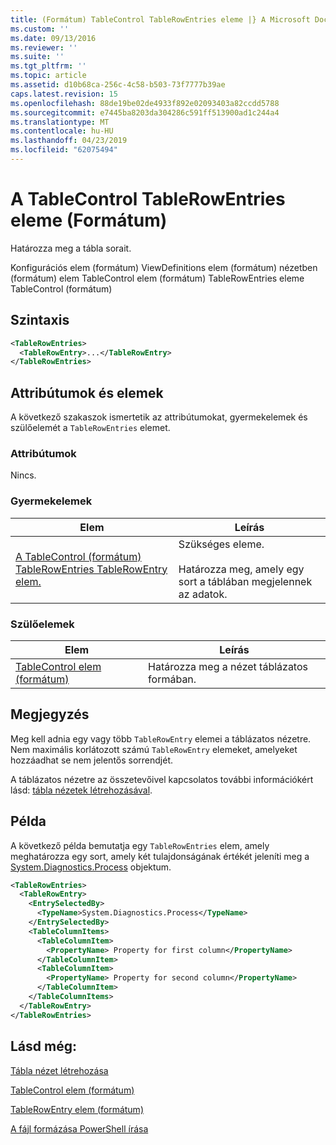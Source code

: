 ```yaml
---
title: (Formátum) TableControl TableRowEntries eleme |} A Microsoft Docs
ms.custom: ''
ms.date: 09/13/2016
ms.reviewer: ''
ms.suite: ''
ms.tgt_pltfrm: ''
ms.topic: article
ms.assetid: d10b68ca-256c-4c58-b503-73f7777b39ae
caps.latest.revision: 15
ms.openlocfilehash: 88de19be02de4933f892e02093403a82ccdd5788
ms.sourcegitcommit: e7445ba8203da304286c591ff513900ad1c244a4
ms.translationtype: MT
ms.contentlocale: hu-HU
ms.lasthandoff: 04/23/2019
ms.locfileid: "62075494"
---
```

# <a name="tablerowentries-element-for-tablecontrol-format"></a>A TableControl TableRowEntries eleme (Formátum)

Határozza meg a tábla sorait.

Konfigurációs elem (formátum) ViewDefinitions elem (formátum) nézetben (formátum) elem TableControl elem (formátum) TableRowEntries eleme TableControl (formátum)

## <a name="syntax"></a>Szintaxis

```xml
<TableRowEntries>
  <TableRowEntry>...</TableRowEntry>
</TableRowEntries>
```

## <a name="attributes-and-elements"></a>Attribútumok és elemek

A következő szakaszok ismertetik az attribútumokat, gyermekelemek és szülőelemét a `TableRowEntries` elemet.

### <a name="attributes"></a>Attribútumok

Nincs.

### <a name="child-elements"></a>Gyermekelemek

|Elem|Leírás|
|-------------|-----------------|
|[A TableControl (formátum) TableRowEntries TableRowEntry elem.](./tablerowentry-element-for-tablerowentries-for-tablecontrol-format.md)|Szükséges eleme.<br /><br /> Határozza meg, amely egy sort a táblában megjelennek az adatok.|

### <a name="parent-elements"></a>Szülőelemek

|Elem|Leírás|
|-------------|-----------------|
|[TableControl elem (formátum)](./tablecontrol-element-format.md)|Határozza meg a nézet táblázatos formában.|

## <a name="remarks"></a>Megjegyzés

Meg kell adnia egy vagy több `TableRowEntry` elemei a táblázatos nézetre. Nem maximális korlátozott számú `TableRowEntry` elemeket, amelyeket hozzáadhat se nem jelentős sorrendjét.

A táblázatos nézetre az összetevőivel kapcsolatos további információkért lásd: [tábla nézetek létrehozásával](./creating-a-table-view.md).

## <a name="example"></a>Példa

A következő példa bemutatja egy `TableRowEntries` elem, amely meghatározza egy sort, amely két tulajdonságának értékét jeleníti meg a [System.Diagnostics.Process](/dotnet/api/System.Diagnostics.Process) objektum.

```xml
<TableRowEntries>
  <TableRowEntry>
    <EntrySelectedBy>
      <TypeName>System.Diagnostics.Process</TypeName>
    </EntrySelectedBy>
    <TableColumnItems>
      <TableColumnItem>
        <PropertyName> Property for first column</PropertyName>
      </TableColumnItem>
      <TableColumnItem>
        <PropertyName> Property for second column</PropertyName>
      </TableColumnItem>
    </TableColumnItems>
  </TableRowEntry>
</TableRowEntries>

```

## <a name="see-also"></a>Lásd még:

[Tábla nézet létrehozása](./creating-a-table-view.md)

[TableControl elem (formátum)](./tablecontrol-element-format.md)

[TableRowEntry elem (formátum)](./tablerowentry-element-for-tablerowentries-for-tablecontrol-format.md)

[A fájl formázása PowerShell írása](./writing-a-powershell-formatting-file.md)
